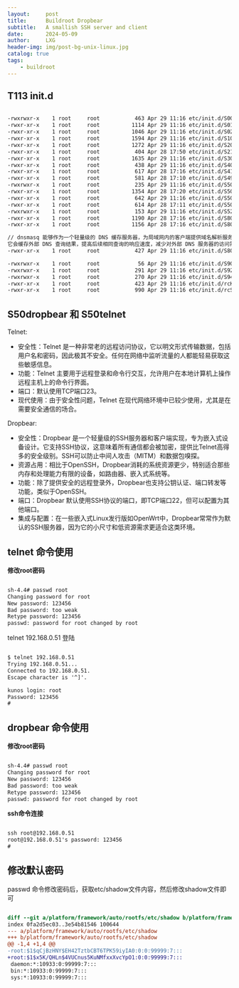 ```yaml
---
layout:     post
title:      Buildroot Dropbear
subtitle:   A smallish SSH server and client
date:       2024-05-09
author:     LXG
header-img: img/post-bg-unix-linux.jpg
catalog: true
tags:
    - buildroot
---
```


## T113 init.d

```txt

-rwxrwxr-x    1 root     root           463 Apr 29 11:16 etc/init.d/S00mount_userdata
-rwxr-xr-x    1 root     root          1114 Apr 29 11:16 etc/init.d/S01syslogd
-rwxr-xr-x    1 root     root          1046 Apr 29 11:16 etc/init.d/S02klogd
-rwxr-xr-x    1 root     root          1594 Apr 29 11:16 etc/init.d/S10udev
-rwxr-xr-x    1 root     root          1272 Apr 29 11:16 etc/init.d/S20urandom    // Linux系统中的一个伪随机数生成器
-rwxr-xr-x    1 root     root           404 Apr 28 17:50 etc/init.d/S21haveged    // haveged 是一个用于增加系统熵池（entropy pool）的守护进程
-rwxr-xr-x    1 root     root          1635 Apr 29 11:16 etc/init.d/S30dbus       // D-Bus 是一个消息总线系统，用于进程间通信
-rwxr-xr-x    1 root     root           438 Apr 29 11:16 etc/init.d/S40network
-rwxr-xr-x    1 root     root           617 Apr 28 17:16 etc/init.d/S41dhcpcd
-rwxr-xr-x    1 root     root           581 Apr 28 17:10 etc/init.d/S49ntp
-rwxrwxr-x    1 root     root           235 Apr 29 11:16 etc/init.d/S50bluetooth  // 已裁剪
-rwxr-xr-x    1 root     root          1354 Apr 28 17:20 etc/init.d/S50dropbear
-rwxr-xr-x    1 root     root           642 Apr 29 11:16 etc/init.d/S50postgresql  // 是一种功能强大的开源对象关系型数据库管理系统（ORDBMS）
-rwxr-xr-x    1 root     root           614 Apr 28 17:11 etc/init.d/S50telnet      // elnet 是一种远程登录协议，允许用户通过网络在本地计算机上登录并控制远程主机。
-rwxrwxr-x    1 root     root           153 Apr 29 11:16 etc/init.d/S52_4G-Daemon.sh
-rwxr-xr-x    1 root     root          1190 Apr 28 17:16 etc/init.d/S80dhcp-relay
-rwxr-xr-x    1 root     root          1156 Apr 28 17:16 etc/init.d/S80dhcp-server

// dnsmasq 能够作为一个轻量级的 DNS 缓存服务器，为局域网内的客户端提供域名解析服务。
它会缓存外部 DNS 查询结果，提高后续相同查询的响应速度，减少对外部 DNS 服务器的访问需求，从而降低网络延迟和带宽消耗
-rwxr-xr-x    1 root     root           427 Apr 29 11:16 etc/init.d/S80dnsmasq

-rwxrwxr-x    1 root     root            56 Apr 29 11:16 etc/init.d/S90alsa.sh     // 音频相关
-rwxrwxr-x    1 root     root           291 Apr 29 11:16 etc/init.d/S92monitor_usb.sh
-rwxrwxr-x    1 root     root           270 Apr 29 11:16 etc/init.d/S94wif_mqtt.sh
-rwxr-xr-x    1 root     root           423 Apr 29 11:16 etc/init.d/rcK
-rwxr-xr-x    1 root     root           990 Apr 29 11:16 etc/init.d/rcS

```

## S50dropbear 和 S50telnet

Telnet:

* 安全性：Telnet 是一种非常老的远程访问协议，它以明文形式传输数据，包括用户名和密码，因此极其不安全。任何在网络中监听流量的人都能轻易获取这些敏感信息。
* 功能：Telnet 主要用于远程登录和命令行交互，允许用户在本地计算机上操作远程主机上的命令行界面。
* 端口：默认使用TCP端口23。
* 现代使用：由于安全性问题，Telnet 在现代网络环境中已较少使用，尤其是在需要安全通信的场合。

Dropbear:

* 安全性：Dropbear 是一个轻量级的SSH服务器和客户端实现，专为嵌入式设备设计。它支持SSH协议，这意味着所有通信都会被加密，提供比Telnet高得多的安全级别。SSH可以防止中间人攻击（MITM）和数据包嗅探。
* 资源占用：相比于OpenSSH，Dropbear消耗的系统资源更少，特别适合那些内存和处理能力有限的设备，如路由器、嵌入式系统等。
* 功能：除了提供安全的远程登录外，Dropbear也支持公钥认证、端口转发等功能，类似于OpenSSH。
* 端口：Dropbear 默认使用SSH协议的端口，即TCP端口22，但可以配置为其他端口。
* 集成与配置：在一些嵌入式Linux发行版如OpenWrt中，Dropbear常常作为默认的SSH服务器，因为它的小尺寸和低资源需求更适合这类环境。

## telnet 命令使用

**修改root密码**

```txt

sh-4.4# passwd root
Changing password for root
New password: 123456
Bad password: too weak
Retype password: 123456
passwd: password for root changed by root

```


telnet 192.168.0.51 登陆

```txt

$ telnet 192.168.0.51
Trying 192.168.0.51...
Connected to 192.168.0.51.
Escape character is '^]'.

kunos login: root
Password: 123456
# 

```

## dropbear 命令使用

**修改root密码**

```txt

sh-4.4# passwd root
Changing password for root
New password: 123456
Bad password: too weak
Retype password: 123456
passwd: password for root changed by root

```

**ssh命令连接**

```txt

ssh root@192.168.0.51
root@192.168.0.51's password: 123456
#

```

## 修改默认密码

passwd 命令修改密码后，获取etc/shadow文件内容，然后修改shadow文件即可

```diff

diff --git a/platform/framework/auto/rootfs/etc/shadow b/platform/framework/auto/rootfs/etc/shadow
index 0fa2d5ec03..3e54b81546 100644
--- a/platform/framework/auto/rootfs/etc/shadow
+++ b/platform/framework/auto/rootfs/etc/shadow
@@ -1,4 +1,4 @@
-root:$1$qCjBzHNY$EH42TztbCBT6TPK59iyIA0:0:0:99999:7:::
+root:$1$x5K/QHLn$4VUCnus5KuNMfxxXvcYpO1:0:0:99999:7:::
 daemon:*:10933:0:99999:7:::
 bin:*:10933:0:99999:7:::
 sys:*:10933:0:99999:7:::

```



















